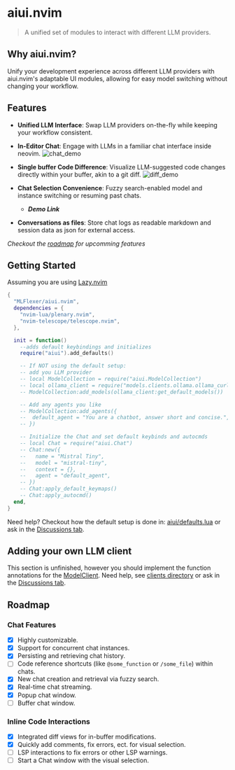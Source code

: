 # aiui.nvim
> A unified set of modules to interact with different LLM providers.

## Why aiui.nvim?
Unify your development experience across different LLM providers with aiui.nvim's adaptable UI modules, allowing for easy model switching without changing your workflow.

## Features

- **Unified LLM Interface**: Swap LLM providers on-the-fly while keeping your workflow consistent.
- **In-Editor Chat**: Engage with LLMs in a familiar chat interface inside neovim.
  ![chat_demo](https://github.com/MLFlexer/aiui.nvim/assets/75012728/cf77ce24-ca48-491d-89b2-da4b8e79f82c)

- **Single buffer Code Difference**: Visualize LLM-suggested code changes directly within your buffer, akin to a git diff.
  ![diff_demo](https://github.com/MLFlexer/aiui.nvim/assets/75012728/52a57639-488f-409b-981b-cb8aea8b60ae)

- **Chat Selection Convenience**: Fuzzy search-enabled model and instance switching or resuming past chats.
  - _**Demo Link**_
- **Conversations as files**: Store chat logs as readable markdown and session data as json for external access.

*Checkout the [roadmap](#Roadmap) for upcomming features*

## Getting Started
Assuming you are using [Lazy.nvim](https://github.com/folke/lazy.nvim)
```lua
{
  "MLFlexer/aiui.nvim",
  dependencies = {
    "nvim-lua/plenary.nvim",
    "nvim-telescope/telescope.nvim",
  },

  init = function()
    --adds default keybindings and initializes
    require("aiui").add_defaults()

    -- If NOT using the default setup:
    -- add you LLM provider
    -- local ModelCollection = require("aiui.ModelCollection")
    -- local ollama_client = require("models.clients.ollama.ollama_curl")
    -- ModelCollection:add_models(ollama_client:get_default_models())

    -- Add any agents you like
    -- ModelCollection:add_agents({
    -- 	default_agent = "You are a chatbot, answer short and concise.",
    -- })

    -- Initialize the Chat and set default keybinds and autocmds
    -- local Chat = require("aiui.Chat")
    -- Chat:new({
    --   name = "Mistral Tiny",
    --   model = "mistral-tiny",
    --   context = {},
    --   agent = "default_agent",
    -- })
    -- Chat:apply_default_keymaps()
    -- Chat:apply_autocmd()
  end,
}
```

Need help? Checkout how the default setup is done in: [aiui/defaults.lua](https://github.com/MLFlexer/aiui.nvim/blob/main/lua/defaults.lua) or ask in the [Discussions tab](https://github.com/MLFlexer/aiui.nvim/discussions).

## Adding your own LLM client
This section is unfinished, however you should implement the function annotations for the [ModelClient](https://github.com/MLFlexer/aiui.nvim/blob/main/lua/models/clients/ModelClient.lua). Need help, see [clients directory](https://github.com/MLFlexer/aiui.nvim/tree/main/lua/models/clients) or ask in the [Discussions tab](https://github.com/MLFlexer/aiui.nvim/discussions).

## Roadmap

### Chat Features
- [x] Highly customizable.
- [x] Support for concurrent chat instances.
- [x] Persisting and retrieving chat history.
- [ ] Code reference shortcuts (like `@some_function` or `/some_file`) within chats.
- [x] New chat creation and retrieval via fuzzy search.
- [x] Real-time chat streaming.
- [x] Popup chat window.
- [ ] Buffer chat window.

### Inline Code Interactions
- [x] Integrated diff views for in-buffer modifications.
- [x] Quickly add comments, fix errors, ect. for visual selection.
- [ ] LSP interactions to fix errors or other LSP warnings.
- [ ] Start a Chat window with the visual selection.
